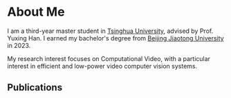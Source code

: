 # About Me

I am a third-year master student in [Tsinghua University](www.tsinghua.edu.cn), advised by Prof. Yuxing Han. I earned my bachelor's degree from [Beijing Jiaotong University](www.bjtu.edu.cn) in 2023.

My research interest focuses on Computational Video, with a particular interest in efficient and low-power video computer vision systems.

## Publications